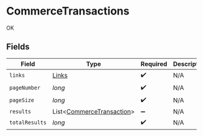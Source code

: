# CommerceTransactions

OK


## Fields

| Field                                                                   | Type                                                                    | Required                                                                | Description                                                             |
| ----------------------------------------------------------------------- | ----------------------------------------------------------------------- | ----------------------------------------------------------------------- | ----------------------------------------------------------------------- |
| `links`                                                                 | [Links](../../models/shared/Links.md)                                   | :heavy_check_mark:                                                      | N/A                                                                     |
| `pageNumber`                                                            | *long*                                                                  | :heavy_check_mark:                                                      | N/A                                                                     |
| `pageSize`                                                              | *long*                                                                  | :heavy_check_mark:                                                      | N/A                                                                     |
| `results`                                                               | List<[CommerceTransaction](../../models/shared/CommerceTransaction.md)> | :heavy_minus_sign:                                                      | N/A                                                                     |
| `totalResults`                                                          | *long*                                                                  | :heavy_check_mark:                                                      | N/A                                                                     |